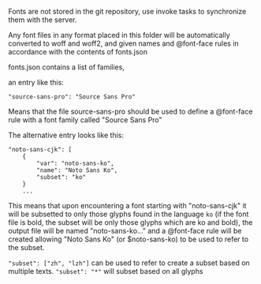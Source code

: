 Fonts are not stored in the git repository, use invoke tasks to
synchronize them with the server.

Any font files in any format placed in this folder will be automatically
converted to woff and woff2, and given names and @font-face rules
in accordance with the contents of fonts.json

fonts.json contains a list of families,

an entry like this:

```"source-sans-pro": "Source Sans Pro"```

Means that the file source-sans-pro should be used to define a @font-face rule with a font family called "Source Sans Pro"

The alternative entry looks like this:
```
"noto-sans-cjk": [
    {
        "var": "noto-sans-ko",
        "name": "Noto Sans Ko",
        "subset": "ko"
    }
    ...
```
 
This means that upon encountering a font starting with "noto-sans-cjk" it will be subsetted to only those glyphs found in the language `ko` (if the font file is bold, the subset will be only those glyphs which are ko and bold), the output file will be named "noto-sans-ko..." and a @font-face rule will be created allowing "Noto Sans Ko" (or $noto-sans-ko) to be used to refer to the subset.

`"subset": ["zh", "lzh"]` can be used to refer to create a subset based on multiple texts. `"subset": "*"` will subset based on all glyphs
